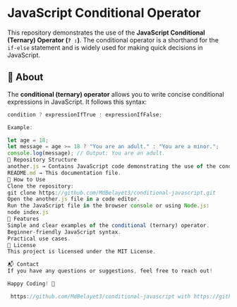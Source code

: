 # JavaScript Conditional Operator

This repository demonstrates the use of the **JavaScript Conditional (Ternary) Operator (`? :`)**. The conditional operator is a shorthand for the `if-else` statement and is widely used for making quick decisions in JavaScript.

## 📝 About
The **conditional (ternary) operator** allows you to write concise conditional expressions in JavaScript. It follows this syntax:

```javascript
condition ? expressionIfTrue : expressionIfFalse;

Example:

let age = 18;
let message = age >= 18 ? "You are an adult." : "You are a minor.";
console.log(message); // Output: You are an adult.
📂 Repository Structure
another.js → Contains JavaScript code demonstrating the use of the conditional operator.
README.md → This documentation file.
🚀 How to Use
Clone the repository:
git clone https://github.com/MdBelayet3/conditional-javascript.git
Open the another.js file in a code editor.
Run the JavaScript file in the browser console or using Node.js:
node index.js
🎯 Features
Simple and clear examples of the conditional (ternary) operator.
Beginner-friendly JavaScript syntax.
Practical use cases.
📜 License
This project is licensed under the MIT License.

📬 Contact
If you have any questions or suggestions, feel free to reach out!

Happy Coding! 🚀

 https://github.com/MdBelayet3/conditional-javascript with https://github.com/MdBelayet3 and conditional-javascript. Let me know if you want any modifications! 😊
